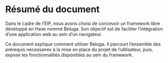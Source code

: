 Résumé du document
==================

Dans le cadre de l’EIP, nous avons choisi de concevoir un framework libre développé en Haxe nommé Beluga. Son objectif est de faciliter l’intégration d’une application web au sein  d’un navigateur.


Ce document explique comment utiliser Beluga. Il parcourt l’ensemble des prérequis nécessaires à la mise en place du projet de l’utilisateur, puis, expose les fonctionnalités disponibles au sein du framework.